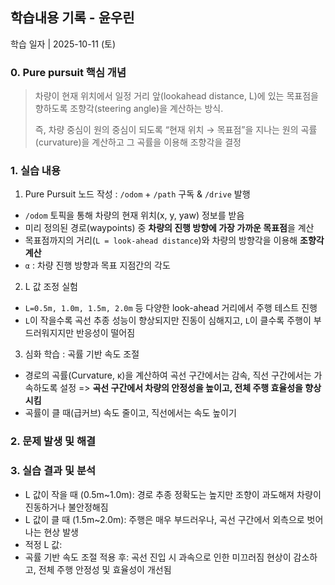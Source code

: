 ## 학습내용 기록 - 윤우린

학습 일자 | 2025-10-11 (토)

### 0. Pure pursuit 핵심 개념
> 차량이 현재 위치에서 일정 거리 앞(lookahead distance, L)에 있는 목표점을 향하도록  조향각(steering angle)을 계산하는 방식.
>
> 즉, 차량 중심이 원의 중심이 되도록 “현재 위치 → 목표점”을 지나는 원의 곡률(curvature)을 계산하고 그 곡률을 이용해 조향각을 결정


### 1. 실습 내용
1) Pure Pursuit 노드 작성 : `/odom` + `/path` 구독 & `/drive` 발행
- `/odom` 토픽을 통해 차량의 현재 위치(x, y, yaw) 정보를 받음
- 미리 정의된 경로(waypoints) 중 **차량의 진행 방향에 가장 가까운 목표점**을 계산
- 목표점까지의 거리(`L = look-ahead distance`)와 차량의 방향각을 이용해 **조향각 계산**
- `α` : 차량 진행 방향과 목표 지점간의 각도​
  
2) L 값 조정 실험
- `L=0.5m, 1.0m, 1.5m, 2.0m` 등 다양한 look-ahead 거리에서 주행 테스트 진행
- `L`이 작을수록 곡선 추종 성능이 향상되지만 진동이 심해지고, `L`이 클수록 주행이 부드러워지지만 반응성이 떨어짐

3) 심화 학습 : 곡률 기반 속도 조절
- 경로의 곡률(Curvature, κ)을 계산하여 곡선 구간에서는 감속, 직선 구간에서는 가속하도록 설정
  => **곡선 구간에서 차량의 안정성을 높이고, 전체 주행 효율성을 향상시킴**
- 곡률이 클 때(급커브) 속도 줄이고, 직선에서는 속도 높이기

### 2. 문제 발생 및 해결

### 3. 실습 결과 및 분석
- L 값이 작을 때 (0.5m~1.0m): 경로 추종 정확도는 높지만 조향이 과도해져 차량이 진동하거나 불안정해짐
- L 값이 클 때 (1.5m~2.0m): 주행은 매우 부드러우나, 곡선 구간에서 외측으로 벗어나는 현상 발생
- 적정 L 값: 
- 곡률 기반 속도 조절 적용 후: 곡선 진입 시 과속으로 인한 미끄러짐 현상이 감소하고, 전체 주행 안정성 및 효율성이 개선됨
